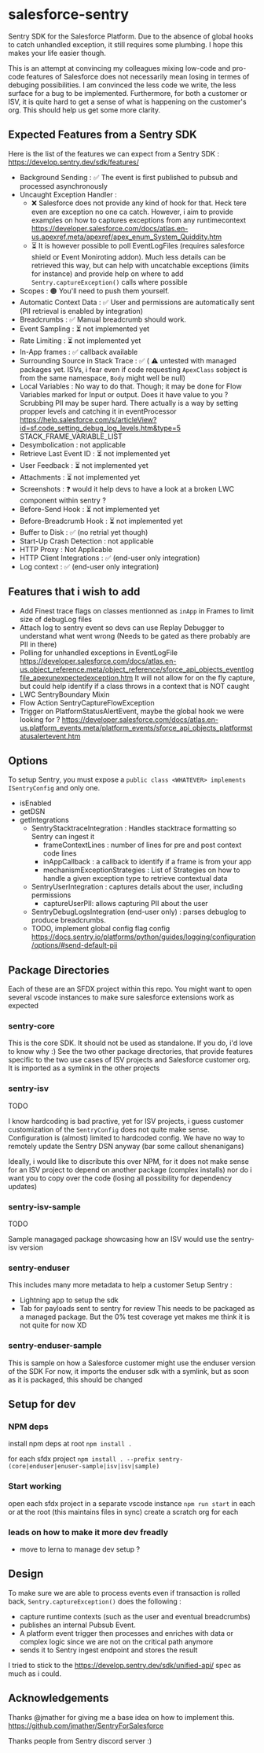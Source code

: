 # salesforce-sentry

Sentry SDK for the Salesforce Platform.
Due to the absence of global hooks to catch unhandled exception, it still requires some plumbing.
I hope this makes your life easier though.

This is an attempt at convincing my colleagues mixing low-code and pro-code features of Salesforce does not necessarily mean losing in termes of debuging possibilities.
I am convinced the less code we write, the less surface for a bug to be implemented.
Furthermore, for both a customer or ISV, it is quite hard to get a sense of what is happening on the customer's org.
This should help us get some more clarity.

## Expected Features from a Sentry SDK

Here is the list of the features we can expect from a Sentry SDK : https://develop.sentry.dev/sdk/features/

- Background Sending : ✅ The event is first published to pubsub and processed asynchronously
- Uncaught Exception Handler :
  - ❌ Salesforce does not provide any kind of hook for that. Heck tere even are exception no one ca catch. However, i aim to provide examples on how to captures exceptions from any runtimecontext https://developer.salesforce.com/docs/atlas.en-us.apexref.meta/apexref/apex_enum_System_Quiddity.htm
  - ⏳ It is however possible to poll EventLogFiles (requires salesforce shield or Event Moniroting addon). Much less details can be retrieved this way, but can help with uncatchable exceptions (limits for instance) and provide help on where to add `Sentry.captureException()` calls where possible
- Scopes : 🟠 You'll need to push them yourself.
- Automatic Context Data : ✅ User and permissions are automatically sent (PII retrieval is enabled by integration)
- Breadcrumbs : ✅ Manual breadcrumb should work.
- Event Sampling : ⏳ not implemented yet
- Rate Limiting : ⏳ not implemented yet
- In-App frames : ✅ callback available
- Surrounding Source in Stack Trace : ✅ ( ⚠️ untested with managed packages yet. ISVs, i fear even if code requesting `ApexClass` sobject is from the same namespace, `Body` might well be null)
- Local Variables : No way to do that. Though; it may be done for Flow Variables marked for Input or output. Does it have value to you ? Scrubbing PII may be super hard. There actually is a way by setting propper levels and catching it in eventProcessor https://help.salesforce.com/s/articleView?id=sf.code_setting_debug_log_levels.htm&type=5 STACK_FRAME_VARIABLE_LIST
- Desymbolication : not applicable
- Retrieve Last Event ID : ⏳ not implemented yet
- User Feedback : ⏳ not implemented yet
- Attachments : ⏳ not implemented yet
- Screenshots : ❓ would it help devs to have a look at a broken LWC component within sentry ?
- Before-Send Hook : ⏳ not implemented yet
- Before-Breadcrumb Hook : ⏳ not implemented yet
- Buffer to Disk : ✅ (no retrial yet though)
- Start-Up Crash Detection : not applicable
- HTTP Proxy : Not Applicable
- HTTP Client Integrations : ✅ (end-user only integration)
- Log context : ✅ (end-user only integration)

## Features that i wish to add

- Add Finest trace flags on classes mentionned as `inApp` in Frames to limit size of debugLog files
- Attach log to sentry event so devs can use Replay Debugger to understand what went wrong (Needs to be gated as there probably are PII in there)
- Polling for unhandled exceptions in EventLogFile https://developer.salesforce.com/docs/atlas.en-us.object_reference.meta/object_reference/sforce_api_objects_eventlogfile_apexunexpectedexception.htm It will not allow for on the fly capture, but could help identify if a class throws in a context that is NOT caught
- LWC SentryBoundary Mixin
- Flow Action SentryCaptureFlowException
- Trigger on PlatformStatusAlertEvent, maybe the global hook we were looking for ? https://developer.salesforce.com/docs/atlas.en-us.platform_events.meta/platform_events/sforce_api_objects_platformstatusalertevent.htm

## Options

To setup Sentry, you must expose a `public class <WHATEVER> implements ISentryConfig` and only one.

- isEnabled
- getDSN
- getIntegrations
  - SentryStacktraceIntegration : Handles stacktrace formatting so Sentry can ingest it
    - frameContextLines : number of lines for pre and post context code lines
    - inAppCallback : a callback to identify if a frame is from your app
    - mechanismExceptionStrategies : List of Strategies on how to handle a given exception type to retrieve contextual data
  - SentryUserIntegration : captures details about the user, including permissions
    - captureUserPII: allows capturing PII about the user
  - SentryDebugLogsIntegration (end-user only) : parses debuglog to produce breadcrumbs.
  - TODO, implement global config flag config https://docs.sentry.io/platforms/python/guides/logging/configuration/options/#send-default-pii

## Package Directories

Each of these are an SFDX project within this repo. You might want to open several vscode instances to make sure salesforce extensions work as expected

### sentry-core

This is the core SDK. It should not be used as standalone. If you do, i'd love to know why :)
See the two other package directories, that provide features specific to the two use cases of ISV projects and Salesforce customer org.
It is imported as a symlink in the other projects

### sentry-isv

TODO

I know hardcoding is bad practive, yet for ISV projects, i guess customer customization of the `SentryConfig` does not quite make sense.
Configuration is (almost) limited to hardcoded config.
We have no way to remotely update the Sentry DSN anyway (bar some callout shenanigans)

Ideally, i would like to discribute this over NPM, for it does not make sense for an ISV project to depend on another package (complex installs) nor do i want you to copy over the code (losing all possibility for dependency updates)

### sentry-isv-sample

TODO

Sample managaged package showcasing how an ISV would use the sentry-isv version

### sentry-enduser

This includes many more metadata to help a customer Setup Sentry :

- Lightning app to setup the sdk
- Tab for payloads sent to sentry for review
  This needs to be packaged as a managed package. But the 0% test coverage yet makes me think it is not quite for now XD

### sentry-enduser-sample

This is sample on how a Salesforce customer might use the enduser version of the SDK
For now, it imports the enduser sdk with a symlink, but as soon as it is packaged, this should be changed

## Setup for dev

### NPM deps

install npm deps at root
`npm install .`

for each sfdx project
`npm install . --prefix sentry-(core|enduser|enuser-sample|isv|isv|sample)`

### Start working

open each sfdx project in a separate vscode instance
`npm run start` in each or at the root (this maintains files in sync)
create a scratch org for each

### leads on how to make it more dev freadly

- move to lerna to manage dev setup ?

## Design

To make sure we are able to process events even if transaction is rolled back, `Sentry.captureException()` does the following :

- capture runtime contexts (such as the user and eventual breadcrumbs)
- publishes an internal Pubsub Event.
- A platform event trigger then processes and enriches with data or complex logic since we are not on the critical path anymore
- sends it to Sentry ingest endpoint and stores the result

I tried to stick to the https://develop.sentry.dev/sdk/unified-api/ spec as much as i could.

## Acknowledgements

Thanks @jmather for giving me a base idea on how to implement this.
https://github.com/jmather/SentryForSalesforce

Thanks people from Sentry discord server :)
